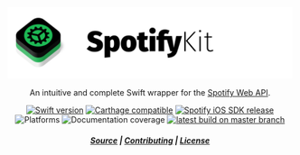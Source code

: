 ![Logo](https://github.com/haversnail/SpotifyKit/raw/master/Logo/SpotifyKit.png)
<p align="center">An intuitive and complete Swift wrapper for the <a href="https://developer.spotify.com/documentation/web-api/">Spotify Web API</a>.</p>

<p align="center">
    <a href="https://swift.org"><img src="https://img.shields.io/badge/Swift-4.1-orange.svg" alt="Swift version" /></a>
    <a href="https://github.com/Carthage/Carthage"><img src="https://img.shields.io/badge/Carthage-compatible-4BC51D.svg" alt="Carthage compatible" /></a>
    <a href="https://github.com/spotify/ios-sdk"><img src="https://img.shields.io/badge/iOS%20SDK-beta--25-blue.svg" alt="Spotify iOS SDK release" /></a>
    <img src="https://img.shields.io/badge/platform-iOS-lightgrey.svg" alt="Platforms" />
    <img src="badge.svg" alt="Documentation coverage" />
    <a href="https://travis-ci.org/haversnail/SpotifyKit"><img src="https://travis-ci.org/haversnail/SpotifyKit.svg?branch=master" alt="latest build on master branch" /></a>
</p>

<h5 align="center">
    <a href="https://github.com/haversnail/SpotifyKit">Source</a> | <a href="https://github.com/haversnail/SpotifyKit/blob/master/CONTRIBUTING.md">Contributing</a> | <a href="https://github.com/haversnail/SpotifyKit/blob/master/LICENSE.txt">License</a>
</h5>
